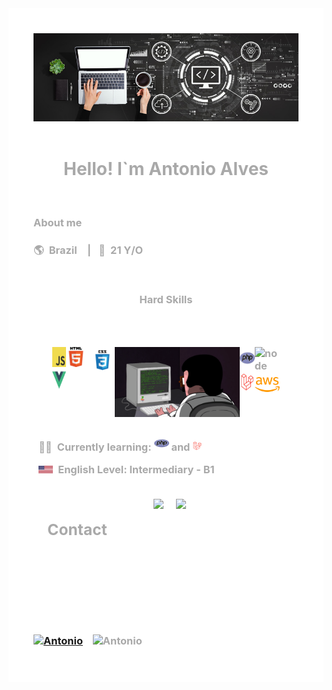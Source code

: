 <div style="color: darkgrey; max-width: 800px; background-color: white; padding: 40px">


<div  align="center">
<img alt="Computador" src="./image/notebook.jpg">
</div>
<br>
<h1 align="center">Hello! I`m Antonio Alves
</h1>
<br>
<h3>About me<h3>
<p>🌎&ensp;Brazil&emsp;| &ensp;👦&ensp;21 Y/O</p>
<br>
    
<p align='center'>Hard Skills</p>
<br>
<div style="display: flex; flex-direction: row; justify-content: space-around; margin: 30px">


<div style="display: flex; flex-direction: column">
<img height="32" src="https://raw.githubusercontent.com/github/explore/80688e429a7d4ef2fca1e82350fe8e3517d3494d/topics/javascript/javascript.png" alt="javascript"/>
<img  style="margin-top: 5px" height="32" src="https://raw.githubusercontent.com/github/explore/80688e429a7d4ef2fca1e82350fe8e3517d3494d/topics/vue/vue.png" alt="react"/>
</div>
<div style="display: flex; gap: 10px">
<img height="32" src="https://raw.githubusercontent.com/github/explore/80688e429a7d4ef2fca1e82350fe8e3517d3494d/topics/html/html.png" alt="HTML5"/>
<img style="margin-top: 5px" height="32" src="https://raw.githubusercontent.com/github/explore/80688e429a7d4ef2fca1e82350fe8e3517d3494d/topics/css/css.png" alt="CSS"/>
<img style="margin-top: 5px" height="32" src="https://raw.githubusercontent.com/github/explore/80688e429a7d4ef2fca1e82350fe8e3517d3494d/topics/bootstrap/bootstrap.png" alt="CSS"/>
</div>
    <img src="./image/prog.gif" width=200 align=right>
<div style="display: flex; flex-direction: column">
<img height="35" src="https://raw.githubusercontent.com/github/explore/80688e429a7d4ef2fca1e82350fe8e3517d3494d/topics/php/php.png" alt="php"/>
<img style="margin-top: 5px" height="32" src="https://raw.githubusercontent.com/github/explore/80688e429a7d4ef2fca1e82350fe8e3517d3494d/topics/laravel/laravel.png" alt="laravel"/>
</div>
    
<div style="display: flex; flex-direction: column">
<img height="40" src="https://raw.githubusercontent.com/FortAwesome/Font-Awesome/d3a7818c253fcbafff9ebd1d4abb2866c192e1d7/svgs/brands/aws.svg" alt="node"/>
<img height="40" src="https://raw.githubusercontent.com/devicons/devicon/1119b9f84c0290e0f0b38982099a2bd027a48bf1/icons/amazonwebservices/amazonwebservices-plain-wordmark.svg" alt="node"/>

</div>

</div>

<p>&ensp;👨‍💻&ensp;Currently learning: <img height="24" src="https://raw.githubusercontent.com/github/explore/80688e429a7d4ef2fca1e82350fe8e3517d3494d/topics/php/php.png" alt="node"/> and <img style="margin-top: 5px" height="16" src="https://raw.githubusercontent.com/github/explore/80688e429a7d4ef2fca1e82350fe8e3517d3494d/topics/laravel/laravel.png" alt="node"/></p>

<p>&ensp;<img src='https://raw.githubusercontent.com/hampusborgos/country-flags/ba2cf4101bf029d2ada26da2f95121de74581a4d/svg/us.svg' height='12'>&ensp;English Level: Intermediary - B1</p>

   
<br>
<div style='display: flex; justify-content: space-around; width: 60%'>
<h2>&ensp;Contact &ensp; &ensp; &ensp;</h2>


<a href="https://web.whatsapp.com/send?phone=+5511959070839" target="_blank"> 
    <img src="https://img.shields.io/badge/WhatsApp-25D366?style=for-the-badge&logo=whatsapp&logoColor=white"  width=100>
</a>
        
<a href="mailto:antonioalves987654321@gmail.com">
    <img src="https://img.shields.io/badge/Gmail-D14836?style=for-the-badge&logo=gmail&logoColor=white" target="_blank" width=75>
</a>
</div>

<br><br><br><br><br>

[![Antonio](https://github-readme-stats.vercel.app/api?username=AntonioAlvesFilho&theme=dark&fault&show_icons=true)](https://github.com/AntonioAlvesFilho/) 
   &ensp; ![Antonio](https://github-readme-stats.vercel.app/api/top-langs/?username=AntonioAlvesFilho&&layout=compact=true&theme=dark)
</div>
